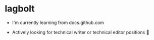 # lagbolt
- I'm currently learning from docs.github.com 

- Actively looking for technical writer or technical editor positions :raised_hands:
